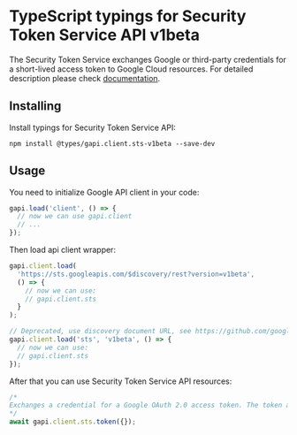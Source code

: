 # TypeScript typings for Security Token Service API v1beta

The Security Token Service exchanges Google or third-party credentials for a short-lived access token to Google Cloud resources.
For detailed description please check [documentation](http://cloud.google.com/iam/docs/workload-identity-federation).

## Installing

Install typings for Security Token Service API:

```
npm install @types/gapi.client.sts-v1beta --save-dev
```

## Usage

You need to initialize Google API client in your code:

```typescript
gapi.load('client', () => {
  // now we can use gapi.client
  // ...
});
```

Then load api client wrapper:

```typescript
gapi.client.load(
  'https://sts.googleapis.com/$discovery/rest?version=v1beta',
  () => {
    // now we can use:
    // gapi.client.sts
  }
);
```

```typescript
// Deprecated, use discovery document URL, see https://github.com/google/google-api-javascript-client/blob/master/docs/reference.md#----gapiclientloadname----version----callback--
gapi.client.load('sts', 'v1beta', () => {
  // now we can use:
  // gapi.client.sts
});
```

After that you can use Security Token Service API resources: <!-- TODO: make this work for multiple namespaces -->

```typescript
/*
Exchanges a credential for a Google OAuth 2.0 access token. The token asserts an external identity within a workload identity pool, or it applies a Credential Access Boundary to a Google access token. When you call this method, do not send the `Authorization` HTTP header in the request. This method does not require the `Authorization` header, and using the header can cause the request to fail.
*/
await gapi.client.sts.token({});
```
